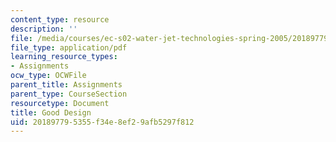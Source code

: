 ```yaml
---
content_type: resource
description: ''
file: /media/courses/ec-s02-water-jet-technologies-spring-2005/201897795355f34e8ef29afb5297f812_MITEC_S02S05_a6_good_desgn.pdf
file_type: application/pdf
learning_resource_types:
- Assignments
ocw_type: OCWFile
parent_title: Assignments
parent_type: CourseSection
resourcetype: Document
title: Good Design
uid: 20189779-5355-f34e-8ef2-9afb5297f812
---
```

